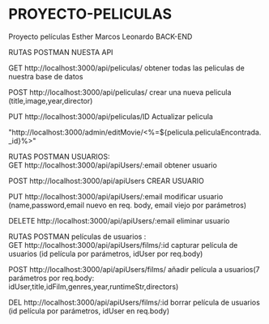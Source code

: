 # PROYECTO-PELICULAS
Proyecto películas Esther Marcos Leonardo
BACK-END


RUTAS POSTMAN NUESTA API

GET http://localhost:3000/api/peliculas/  obtener todas las peliculas de nuestra base de datos 

POST http://localhost:3000/api/peliculas/ crear una nueva pelicula (title,image,year,director)

PUT http://localhost:3000/api/peliculas/ID  Actualizar pelicula 


"http://localhost:3000/admin/editMovie/<%=${pelicula.peliculaEncontrada._id}%>" 


RUTAS POSTMAN USUARIOS:  
GET  http://localhost:3000/api/apiUsers/:email obtener usuario   

POST http://localhost:3000/api/apiUsers CREAR USUARIO  

PUT http://localhost:3000/api/apiUsers/:email modificar usuario (name,password,email nuevo en req.
body, email viejo por parámetros)  

DELETE http://localhost:3000/api/apiUsers/:email eliminar usuario  


RUTAS POSTMAN películas de usuarios :  
GET http://localhost:3000/api/apiUsers/films/:id capturar película de usuarios (id película por parámetros, idUser por req.body)  

POST http://localhost:3000/api/apiUsers/films/ añadir película a usuarios(7 parámetros por req.body: idUser,title,idFilm,genres,year,runtimeStr,directors)  

DEL http://localhost:3000/api/apiUsers/films/:id borrar película de usuarios (id película por parámetros, idUser en req.body)  





